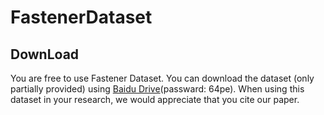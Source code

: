 # FastenerDataset
## DownLoad
You are free to use Fastener Dataset. You can download the dataset (only partially provided) using [Baidu Drive](https://pan.baidu.com/s/19HteYzSjeEAcF2O2Phw3oQ?pwd=64pe )(passward: 64pe). When using this dataset in your research, we would appreciate that you cite our paper.

